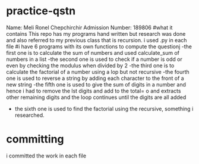 # practice-qstn
Name: Meli Ronel Chepchirchir
Admission Number: 189806
#what it contains
This repo has my programs hand written but research was done and also referred to my previous class that is recursion.
i used .py in each file 
#i have 6 programs with its own functions to compute the questionj
-the first one is to calculate the sum of numbers and used calculate_sum of numbers in a list
-the second one is used to check if a number is odd or even by checking the modulus when divided by 2
-the third one is to calculate the factorial of a number using a lop but not recursive
-the fourth one is used to reverse a string by adding each character to the front of a new string
-the fifth one is used to give the sum of digits in a number and hence i had to remove the lst digits and add to the total= o and extracts other remaining digits and the loop continues until the digits are all added
- the sixth one is used to find the factorial using the recursive, something i researched.
# committing
i committed the work in each file

